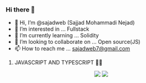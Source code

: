 ### Hi there 👋

- 👋 Hi, I’m @sajadweb (Sajjad Mohammadi Nejad)
- 👀 I’m interested in ... Fullstack 
- 🌱 I’m currently learning ... Solidity
- 💞️ I’m looking to collaborate on ... Open source(JS)
- 📫 How to reach me ... sajadweb7@gmail.com 
 
<!---
marienjus/marienjus is a ✨ special ✨ repository because its `README.md` (this file) appears on your GitHub profile.
You can click the Preview link to take a look at your changes.
--->
1. JAVASCRIPT AND TYPESCRIPT 🚀🔥
<p align="center">
  <img src="https://github-readme-stats.vercel.app/api?username=sajadweb&show_icons=true&theme=tokyonight" />
  <img src="https://github-readme-stats.vercel.app/api/top-langs/?username=sajadweb&hide=HTML&count_private=true&theme=tokyonight">
</p>

<!--
**sajadweb/sajadweb** is a ✨ _special_ ✨ repository because its `README.md` (this file) appears on your GitHub profile.

Here are some ideas to get you started:

- 🔭 I’m currently working on ...
- 🌱 I’m currently learning ...
- 👯 I’m looking to collaborate on ...
- 🤔 I’m looking for help with ...
- 💬 Ask me about ...
- 📫 How to reach me: ...
- 😄 Pronouns: ...
- ⚡ Fun fact: ...
-->

